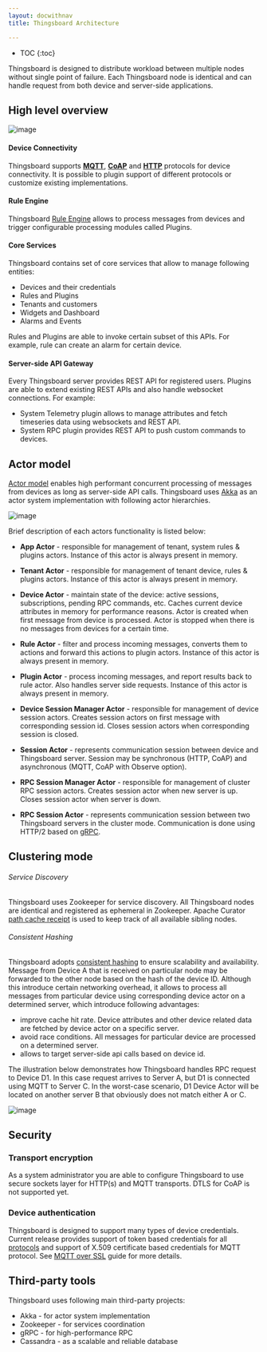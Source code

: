 ```yaml
---
layout: docwithnav
title: Thingsboard Architecture

---
```


* TOC
{:toc}

Thingsboard is designed to distribute workload between multiple nodes without single point of failure.
Each Thingsboard node is identical and can handle request from both device and server-side applications. 
 
## High level overview

 ![image](/images/reference/architecture-in-brief.svg)

#### Device Connectivity

Thingsboard supports [**MQTT**](/docs/reference/mqtt-api/), [**CoAP**](/docs/reference/coap-api/) and [**HTTP**](/docs/reference/http-api/) protocols for device connectivity. 
It is possible to plugin support of different protocols or customize existing implementations.

#### Rule Engine

Thingsboard [Rule Engine](/docs/user-guide/rule-engine/) allows to process messages from devices and trigger configurable processing modules called Plugins.

#### Core Services

Thingsboard contains set of core services that allow to manage following entities:

 * Devices and their credentials
 * Rules and Plugins
 * Tenants and customers
 * Widgets and Dashboard
 * Alarms and Events
 
Rules and Plugins are able to invoke certain subset of this APIs. For example, rule can create an alarm for certain device.

#### Server-side API Gateway

Every Thingsboard server provides REST API for registered users. 
Plugins are able to extend existing REST APIs and also handle websocket connections. 
For example:
 - System Telemetry plugin allows to manage attributes and fetch timeseries data using websockets and REST API.
 - System RPC plugin provides REST API to push custom commands to devices.

## Actor model

[Actor model](https://en.wikipedia.org/wiki/Actor_model) enables high performant concurrent processing of messages from devices as long as server-side API calls.
Thingsboard uses [Akka](http://akka.io/) as an actor system implementation with following actor hierarchies.

 ![image](/images/reference/actor-system-hierarchies.svg)

Brief description of each actors functionality is listed below:

 * **App Actor** - responsible for management of tenant, system rules & plugins actors. 
 Instance of this actor is always present in memory.
 * **Tenant Actor** - responsible for management of tenant device, rules & plugins actors. 
 Instance of this actor is always present in memory.
 * **Device Actor** - maintain state of the device: active sessions, subscriptions, pending RPC commands, etc. 
 Caches current device attributes in memory for performance reasons.
 Actor is created when first message from device is processed. Actor is stopped when there is no messages from devices for a certain time.
 * **Rule Actor** - filter and process incoming messages, converts them to actions and forward this actions to plugin actors. 
 Instance of this actor is always present in memory.
 * **Plugin Actor** - process incoming messages, and report results back to rule actor. Also handles server side requests. 
 Instance of this actor is always present in memory.
 
 * **Device Session Manager Actor** - responsible for management of device session actors. 
 Creates session actors on first message with corresponding session id. Closes session actors when corresponding session is closed. 
 * **Session Actor** - represents communication session between device and Thingsboard server. 
 Session may be synchronous (HTTP, CoAP) and asynchronous (MQTT, CoAP with Observe option).
 
 * **RPC Session Manager Actor** - responsible for management of cluster RPC session actors.
 Creates session actor when new server is up. Closes session actor when server is down.
 * **RPC Session Actor** - represents communication session between two Thingsboard servers in the cluster mode.
 Communication is done using HTTP/2 based on [gRPC](http://www.grpc.io/). 

## Clustering mode

###### Service Discovery

Thingsboard uses Zookeeper for service discovery. 
All Thingsboard nodes are identical and registered as ephemeral in Zookeeper. Apache Curator [path cache receipt](http://curator.apache.org/curator-recipes/path-cache.html) is used to keep track of all available sibling nodes.  

###### Consistent Hashing

Thingsboard adopts [consistent hashing](https://dzone.com/articles/simple-magic-consistent) to ensure scalability and availability.
Message from Device A that is received on particular node may be forwarded to the other node based on the hash of the device ID.
Although this introduce certain networking overhead, 
it allows to process all messages from particular device using corresponding device actor on a determined server, which introduce following advantages:

 * improve cache hit rate. Device attributes and other device related data are fetched by device actor on a specific server.
 * avoid race conditions. All messages for particular device are processed on a determined server.
 * allows to target server-side api calls based on device id.
   
The illustration below demonstrates how Thingsboard handles RPC request to Device D1. 
In this case request arrives to Server A, but D1 is connected using MQTT to Server C. 
In the worst-case scenario, D1 Device Actor will be located on another server B that obviously does not match either A or C.

 ![image](/images/reference/cluster-mode-rpc-request.svg)

## Security

### Transport encryption

As a system administrator you are able to configure Thingsboard to use secure sockets layer for HTTP(s) and MQTT transports.
DTLS for CoAP is not supported yet.

### Device authentication

Thingsboard is designed to support many types of device credentials. 
Current release provides support of token based credentials for all [protocols](/docs/reference/protocols/) 
and support of X.509 certificate based credentials for MQTT protocol. See [MQTT over SSL](/docs/user-guide/mqtt-over-ssl/) guide for more details.

## Third-party tools

Thingsboard uses following main third-party projects:
 
 * Akka - for actor system implementation
 * Zookeeper - for services coordination 
 * gRPC - for high-performance RPC 
 * Cassandra - as a scalable and reliable database

